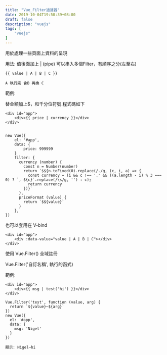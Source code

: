 ```yaml
---
title: "Vue_Filter過濾器"
date: 2019-10-04T19:50:39+08:00
draft: false
description: "vuejs"
tags: [
    "vuejs"
]
---
```


用於處理一些頁面上資料的呈現


用法:  值後面加上 | (pipe) 可以串入多個Filter，有順序之分(左至右)

	{{ value | A | B | C }}

 	A 執行完 會B 再換 C

範例:

替金額加上$，和千分位符號  程式碼如下

	<div id="app">
		<div>{{ price | currency }}</div>
	</div>


	new Vue({
		el: '#app',
		data: {
			price: 999999
		}
		filter: {
		  currency (number) {
		  	const n = Number(number)
		  	return `$${n.toFixed(0).replace(/./g, (c, i, a) => {
    		  const currency = (i && c !== '.' && ((a.length - i) % 3 === 0) ? `, ${c}`.replace(/\s/g, '') : c);
    		  return currency
			})}`
		  },
		  priceFormat (value) {
		  	return `$${value}`
		  }
		},
	})


也可以套用在 V-bind

	<div id="app">
		<div :data-value="value | A | B | C"></div>
	</div>



使用 Vue.Filter() 全域註冊

Vue.Filter('自訂名稱', 執行的函式)

範例:

	<div id="app">
		<div>{{ msg | test('hi') }}</div>
	</div>

	Vue.Filter('test', function (value, arg) {
	  return `${value}~${arg}`
	})
	new Vue({
	  el: '#app',
	  data: {
	  	msg: 'Nigel'
	  }
	})

	顯示: Nigel~hi

